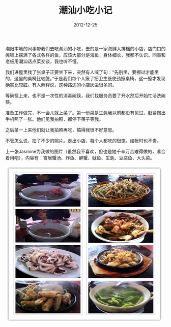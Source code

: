 ﻿---
title: "潮汕小吃小记"
date: 2012-12-25
categories: 
  - "health"
tags: 
  - "小吃"
  - "海鲜"
  - "潮汕"
---

潮阳本地的同事带我们去吃潮汕的小吃，去的是一家海鲜大排档的小店，店门口的摊铺上摆满了各式各样的鱼，应该大部分是海鱼，身体细长，我都不认识。同事和老板用潮汕话点菜交谈，我也听不懂。

我们进屋里找了张桌子正要坐下来，突然有人喊了句：“先别坐，要擦过才能坐的，这里的桌椅比较脏。”于是我们每个人揪了把卫生纸使劲擦桌椅，这一擦才发现确实比较脏。有人解释说，这种路边的小店灰尘很多的。

等碗筷上来，也不是一次性的消毒碗筷，我们找服务员要了开水然后开始忙活洗碗筷。

准备工作做完，不一会儿就上菜了。第一份菜是生蚝我以前都没有见过，赶紧掏出手机照了一张。他们见我拍照，都停下筷子等我。

之后菜一上来他们就让我拍照再吃，搞得我很不好意思。

不管怎么说，拍了不少的照片。走出小店，每个人都吃的很饱，结帐时也不贵。

上一张Jasmine为我做的图片（虽然我不喜欢，但也是她千辛万苦难得做的，凑合着用吧），内容有：寄居蟹汤、炸鱼、醉蟹、鱿鱼、生蚝、豆腐鱼、大头菜。

![潮汕小吃](/images/8341945584_9b238a1452_z.jpg)
